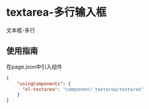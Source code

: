 # textarea-多行输入框

文本框-多行

## 使用指南

在page.json中引入组件

```json
{
    "usingComponents": {
      "el-textarea": "component/_textarea/textarea"
    }
}
```



